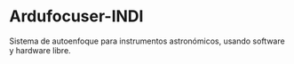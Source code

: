 Ardufocuser-INDI
================

Sistema de autoenfoque para instrumentos astronómicos, usando software y hardware libre.

